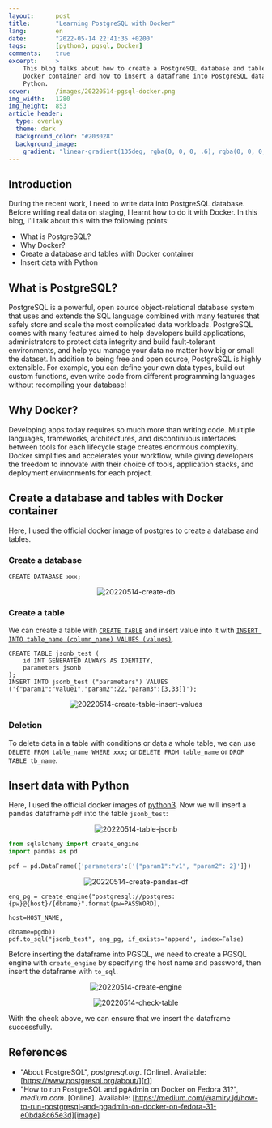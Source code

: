 ```yaml
---
layout:      post
title:       "Learning PostgreSQL with Docker"
lang:        en
date:        "2022-05-14 22:41:35 +0200"
tags:        [python3, pgsql, Docker]
comments:    true
excerpt:     >
    This blog talks about how to create a PostgreSQL database and tables with
    Docker container and how to insert a dataframe into PostgreSQL database with
    Python.
cover:       /images/20220514-pgsql-docker.png
img_width:   1280
img_height:  853
article_header:
  type: overlay
  theme: dark
  background_color: "#203028"
  background_image:
    gradient: "linear-gradient(135deg, rgba(0, 0, 0, .6), rgba(0, 0, 0, .4))"
---
```

## Introduction
During the recent work, I need to write data into PostgreSQL database. Before
writing real data on staging, I learnt how to do it with Docker. In this blog,
I'll talk about this with the following points:
- What is PostgreSQL?
- Why Docker?
- Create a database and tables with Docker container
- Insert data with Python

## What is PostgreSQL?
PostgreSQL is a powerful, open source object-relational database system that
uses and extends the SQL language combined with many features that safely store
and scale the most complicated data workloads. PostgreSQL comes with many
features aimed to help developers build applications, administrators to protect
data integrity and build fault-tolerant environments, and help you manage your
data no matter how big or small the dataset. In addition to being free and open
source, PostgreSQL is highly extensible. For example, you can define your own
data types, build out custom functions, even write code from different
programming languages without recompiling your database!

## Why Docker?
Developing apps today requires so much more than writing code. Multiple
languages, frameworks, architectures, and discontinuous interfaces between tools
for each lifecycle stage creates enormous complexity. Docker simplifies and
accelerates your workflow, while giving developers the freedom to innovate with
their choice of tools, application stacks, and deployment environments for each
project.

## Create a database and tables with Docker container
Here, I used the official docker image of [postgres][pgsql-docker-image] to
create a database and tables.

### Create a database
```
CREATE DATABASE xxx;
```
<p align="center">
  <img alt="20220514-create-db"
  src="{{ site.baseurl }}/images/20220514-create-db.png"/>
</p>

### Create a table
We can create a table with [`CREATE TABLE`][pgsql-create-table] and insert value
into it with [`INSERT INTO table_name (column_name) VALUES (values)`][pgsql-insert-into-values].

```
CREATE TABLE jsonb_test (
    id INT GENERATED ALWAYS AS IDENTITY,
    parameters jsonb
);
INSERT INTO jsonb_test ("parameters") VALUES ('{"param1":"value1","param2":22,"param3":[3,33]}');
```
<p align="center">
  <img alt="20220514-create-table-insert-values"
  src="{{ site.baseurl }}/images/20220514-create-table-insert-values.png"/>
</p>

### Deletion
To delete data in a table with conditions or data a whole table, we can use
`DELETE FROM table_name WHERE xxx;` or `DELETE FROM table_name` or
`DROP TABLE tb_name`.

## Insert data with Python
Here, I used the official docker images of [python3][python3-docker-image].
Now we will insert a pandas dataframe `pdf` into the table `jsonb_test`:

<p align="center">
  <img alt="20220514-table-jsonb"
  src="{{ site.baseurl }}/images/20220514-table-jsonb.png"/>
</p>

```python
from sqlalchemy import create_engine
import pandas as pd

pdf = pd.DataFrame({'parameters':['{"param1":"v1", "param2": 2}']})
```

<p align="center">
  <img alt="20220514-create-pandas-df"
  src="{{ site.baseurl }}/images/20220514-create-pandas-df.png"/>
</p>

```
eng_pg = create_engine("postgresql://postgres:{pw}@{host}/{dbname}".format(pw=PASSWORD],
                                                                           host=HOST_NAME,
                                                                           dbname=pgdb))
pdf.to_sql("jsonb_test", eng_pg, if_exists='append', index=False)
```
Before inserting the dataframe into PGSQL, we need to create a PGSQL engine with
`create_engine` by specifying the host name and password, then insert the
dataframe with `to_sql`.

<p align="center">
  <img alt="20220514-create-engine"
  src="{{ site.baseurl }}/images/20220514-create-engine.png"/>
</p>

<p align="center">
  <img alt="20220514-check-table"
  src="{{ site.baseurl }}/images/20220514-check-table.png"/>
</p>

With the check above, we can ensure that we insert the dataframe successfully.

## References
- "About PostgreSQL", _postgresql.org_. [Online]. Available: [https://www.postgresql.org/about/][r1]
- "How to run PostgreSQL and pgAdmin on Docker on Fedora 31?", _medium.com_. [Online]. Available: [https://medium.com/@amiry.jd/how-to-run-postgresql-and-pgadmin-on-docker-on-fedora-31-e0bda8c65e3d][image]

[r1]: https://www.postgresql.org/about/
[pgsql-docker-image]: https://hub.docker.com/_/postgres/
[python3-docker-image]: https://hub.docker.com/_/python
[pgsql-create-table]: https://www.postgresql.org/docs/9.1/sql-createtable.html
[pgsql-insert-into-values]: https://www.postgresql.org/docs/current/sql-insert.html
[image]: https://medium.com/@amiry.jd/how-to-run-postgresql-and-pgadmin-on-docker-on-fedora-31-e0bda8c65e3d
